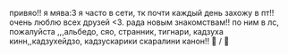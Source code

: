 привяо!!  я мява:3 я часто в сети, тк почти каждый день захожу в пт!! очень люблю всех друзей <3. рада новым знакомствам!! по ним в лс, пожалуйста ,,,альбедо, сяо, странник, тигнари, кадзуха кинн,,кадзухейдзо, кадзускарики скаралини канон!! 🦟 / 🎈
